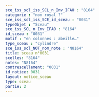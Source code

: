 ```yaml
---
sce_iss_scl_iss_SCL_n_Inv_IFAO : "8164"
categorie : "non royal ?"
sce_iss_scl_iss_SCE_id_sceau : "0031"
typeObjet : "Sceau"
sce_iss_SCL_n_Inv_IFAO : "8164"
id_sceau : "0031"
motif : "en colonnes : abeille…"
type_sceau : "cylindre"
sce_iss_scl_NOT_nom_note : "N8164"
title: sceau n°0031
scelles: "8164"
notes: "N8164"
contrescellement: "0031"
id_notice: 0031
layout: notice_sceau
type: sceau
partie: 2
---
```

